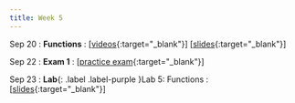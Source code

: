 ```yaml
---
title: Week 5
---
```


Sep 20
: **Functions**
  : \[[videos](https://www.youtube.com/playlist?list=PLr509y092L2_NeKdtJ9GfMX5dL7AbZ0oc){:target="_blank"}\] \[[slides](https://docs.google.com/presentation/d/1fbGwyh45gt8gXe2w8tWduf5q7UT5O-RSHQkF2LR9Tfw/edit?usp=sharing){:target="_blank"}\]
  
Sep 22
: **Exam 1**
  : \[[practice exam](https://www.shortl.io/csci100-practice-exam1){:target="_blank"}\]

Sep 23
: **Lab**{: .label .label-purple }Lab 5: Functions
  : \[[slides](https://docs.google.com/presentation/d/18uPGX9C5uCIPMcqBF5h-3V7CRMUUJT0O/edit){:target="_blank"}\]
